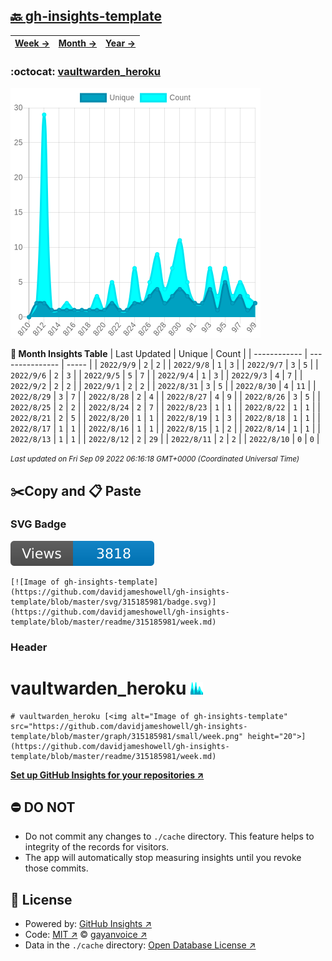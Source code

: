 ## [🔙 gh-insights-template](https://github.com/davidjameshowell/gh-insights-template)
| [**Week →**](https://github.com/davidjameshowell/gh-insights-template/blob/master/readme/315185981/week.md) | [**Month →**](https://github.com/davidjameshowell/gh-insights-template/blob/master/readme/315185981/month.md) | [**Year →**](https://github.com/davidjameshowell/gh-insights-template/blob/master/readme/315185981/year.md) |
 | ------------ | --------------- | ----- |

### :octocat: [vaultwarden_heroku](https://github.com/davidjameshowell/vaultwarden_heroku)
![Image of gh-insights-template](https://github.com/davidjameshowell/gh-insights-template/blob/master/graph/315185981/large/month.png)

**:calendar: Month Insights Table**
| Last Updated | Unique | Count |
 | ------------ | --------------- | ----- |
 | `2022/9/9` |  `2` | `2` |
 | `2022/9/8` |  `1` | `3` |
 | `2022/9/7` |  `3` | `5` |
 | `2022/9/6` |  `2` | `3` |
 | `2022/9/5` |  `5` | `7` |
 | `2022/9/4` |  `1` | `3` |
 | `2022/9/3` |  `4` | `7` |
 | `2022/9/2` |  `2` | `2` |
 | `2022/9/1` |  `2` | `2` |
 | `2022/8/31` |  `3` | `5` |
 | `2022/8/30` |  `4` | `11` |
 | `2022/8/29` |  `3` | `7` |
 | `2022/8/28` |  `2` | `4` |
 | `2022/8/27` |  `4` | `9` |
 | `2022/8/26` |  `3` | `5` |
 | `2022/8/25` |  `2` | `2` |
 | `2022/8/24` |  `2` | `7` |
 | `2022/8/23` |  `1` | `1` |
 | `2022/8/22` |  `1` | `1` |
 | `2022/8/21` |  `2` | `5` |
 | `2022/8/20` |  `1` | `1` |
 | `2022/8/19` |  `1` | `3` |
 | `2022/8/18` |  `1` | `1` |
 | `2022/8/17` |  `1` | `1` |
 | `2022/8/16` |  `1` | `1` |
 | `2022/8/15` |  `1` | `2` |
 | `2022/8/14` |  `1` | `1` |
 | `2022/8/13` |  `1` | `1` |
 | `2022/8/12` |  `2` | `29` |
 | `2022/8/11` |  `2` | `2` |
 | `2022/8/10` |  `0` | `0` |

<small><i>Last updated on Fri Sep 09 2022 06:16:18 GMT+0000 (Coordinated Universal Time)</i></small>

## ✂️Copy and 📋 Paste
### SVG Badge
[![Image of gh-insights-template](https://github.com/davidjameshowell/gh-insights-template/blob/master/svg/315185981/badge.svg)](https://github.com/davidjameshowell/gh-insights-template/blob/master/readme/315185981/week.md)
```readme
[![Image of gh-insights-template](https://github.com/davidjameshowell/gh-insights-template/blob/master/svg/315185981/badge.svg)](https://github.com/davidjameshowell/gh-insights-template/blob/master/readme/315185981/week.md)
```
### Header
# vaultwarden_heroku [<img alt="Image of gh-insights-template" src="https://github.com/davidjameshowell/gh-insights-template/blob/master/graph/315185981/small/week.png" height="20">](https://github.com/davidjameshowell/gh-insights-template/blob/master/readme/315185981/week.md)
```readme
# vaultwarden_heroku [<img alt="Image of gh-insights-template" src="https://github.com/davidjameshowell/gh-insights-template/blob/master/graph/315185981/small/week.png" height="20">](https://github.com/davidjameshowell/gh-insights-template/blob/master/readme/315185981/week.md)
```
[**Set up GitHub Insights for your repositories ↗️**](https://github.com/gayanvoice/github-insights)
## ⛔ DO NOT
- Do not commit any changes to `./cache` directory. This feature helps to integrity of the records for visitors.
- The app will automatically stop measuring insights until you revoke those commits.
## 📄 License
- Powered by: [GitHub Insights ↗️](https://github.com/gayanvoice/github-insights)
- Code: [MIT ↗️](./LICENSE) © [gayanvoice ↗️](https://github.com/gayanvoice)
- Data in the `./cache` directory: [Open Database License ↗️](https://opendatacommons.org/licenses/odbl/1-0/)